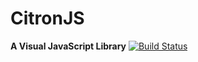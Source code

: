 # CitronJS
**A Visual JavaScript Library**
[![Build Status](https://travis-ci.org/CitronJS/CitronJS.svg?branch=master)](https://travis-ci.org/CitronJS/CitronJS)

